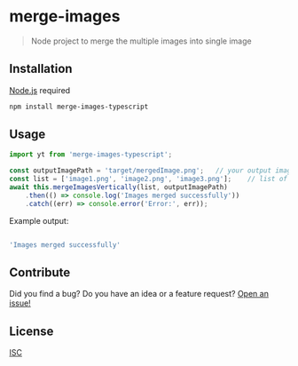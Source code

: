 # merge-images
>  Node project to merge the multiple images into single image

## Installation
[Node.js](https://nodejs.org/en/) required
```bash
npm install merge-images-typescript
```

## Usage

```js
import yt from 'merge-images-typescript';

const outputImagePath = 'target/mergedImage.png';   // your output image name & directory
const list = ['image1.png', 'image2.png', 'image3.png'];    // list of images
await this.mergeImagesVertically(list, outputImagePath)
    .then(() => console.log('Images merged successfully'))
    .catch((err) => console.error('Error:', err));
```
Example output:
```js

'Images merged successfully'

```

## Contribute
Did you find a bug? Do you have an idea or a feature request? [Open an issue!](https://github.com/bhanuagarwal73/merge-images/issues)

## License
[ISC](https://github.com/bhanuagarwal73/yt-dm-stream-url/blob/master/LICENSE)